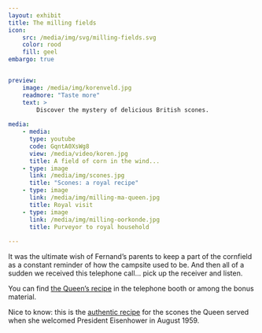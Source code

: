 ```yaml
---
layout: exhibit
title: The milling fields
icon: 
    src: /media/img/svg/milling-fields.svg
    color: rood
    fill: geel
embargo: true


preview: 
    image: /media/img/korenveld.jpg
    readmore: "Taste more"
    text: >
        Discover the mystery of delicious British scones.
        
media:
    - media:
      type: youtube
      code: GqntA0XsWg8
      view: /media/video/koren.jpg
      title: A field of corn in the wind...
    - type: image
      link: /media/img/scones.jpg
      title: "Scones: a royal recipe"
    - type: image
      link: /media/img/milling-ma-queen.jpg
      title: Royal visit
    - type: image
      link: /media/img/milling-oorkonde.jpg
      title: Purveyor to royal household
      
---
```


It was the ultimate wish of Fernand’s parents to keep a part of the cornfield as a constant reminder of how the campsite used to be. And then all of a sudden we received this telephone call... pick up the receiver and listen.

You can find [the Queen’s recipe](#mx-2) in the telephone booth or among the bonus material.

Nice to know: this is the [authentic recipe](https://www.archives.gov/press/press-releases/2011/nr11-116.html) for the scones the Queen served when she welcomed President Eisenhower in August 1959.

